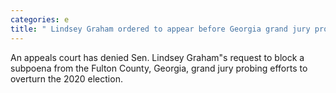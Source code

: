 ```yaml
---
categories: e
title: " Lindsey Graham ordered to appear before Georgia grand jury probing 2020 election"
---
```

An appeals court has denied Sen. Lindsey Graham"s request to block a subpoena from the Fulton County, Georgia, grand jury probing efforts to overturn the 2020 election.
